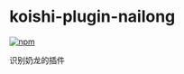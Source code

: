 # koishi-plugin-nailong

[![npm](https://img.shields.io/npm/v/koishi-plugin-nailong?style=flat-square)](https://www.npmjs.com/package/koishi-plugin-nailong)

识别奶龙的插件
